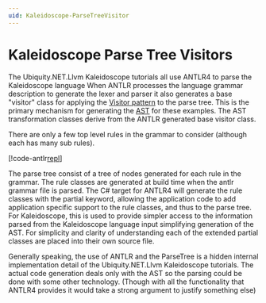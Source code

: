 ```yaml
---
uid: Kaleidoscope-ParseTreeVisitor
---
```


# Kaleidoscope Parse Tree Visitors
The Ubiquity.NET.Llvm Kaleidoscope tutorials all use ANTLR4 to parse the Kaleidoscope language When ANTLR processes the
language grammar description to generate the lexer and parser it also generates a base "visitor" class for applying
the [Visitor pattern](https://en.wikipedia.org/wiki/Visitor_pattern) to the parse tree. This is the primary mechanism
for generating the [AST](xref:Kaleidoscope-AST) for these examples. The AST transformation classes derive from the ANTLR
generated base visitor class.

There are only a few top level rules in the grammar to consider (although each has many sub rules).

[!code-antlr[repl](Kaleidoscope.g4?start=181&end=187)]

The parse tree consist of a tree of nodes generated for each rule in the grammar. The rule classes are generated at
build time when the antlr grammar file is parsed. The C# target for ANTLR4 will generate the rule classes with the
partial keyword, allowing the application code to add application specific support to the rule classes, and thus to
the parse tree. For Kaleidoscope, this is used to provide simpler access to the information parsed from the Kaleidoscope
language input simplifying generation of the AST. For simplicity and clarity of understanding each of the extended partial
classes are placed into their own source file.

Generally speaking, the use of ANTLR and the ParseTree is a hidden internal implementation detail of the Ubiquity.NET.Llvm
Kaleidoscope tutorials. The actual code generation deals only with the AST so the parsing could be done with some
other technology. (Though with all the functionality that ANTLR4 provides it would take a strong argument to justify
something else)
